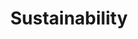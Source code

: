 ---
title: "Sustainability"
layout: collection
collection: sustainability
permalink: /sustainability/
author_profile: true
header:
  overlay_image: /assets/headers/chicken.jpg
  caption: "Photo credit: [**Andreas Göllner**](https://pixabay.com/photos/animals-chicks-mother-hen-nature-3509098/)"
---